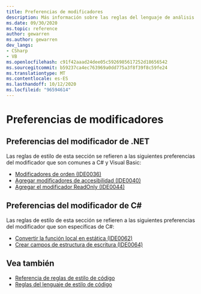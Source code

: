 ```yaml
---
title: Preferencias de modificadores
description: Más información sobre las reglas del lenguaje de análisis de código para las preferencias del modificador
ms.date: 09/30/2020
ms.topic: reference
author: gewarren
ms.author: gewarren
dev_langs:
- CSharp
- VB
ms.openlocfilehash: c91f42aaad24dee05c5926985617252d18656542
ms.sourcegitcommit: b59237ca4ec763969a0dd775a3f8f39f8c59fe24
ms.translationtype: MT
ms.contentlocale: es-ES
ms.lasthandoff: 10/12/2020
ms.locfileid: "96594614"
---
```

# <a name="modifier-preferences"></a>Preferencias de modificadores

## <a name="net-modifier-preferences"></a>Preferencias del modificador de .NET

Las reglas de estilo de esta sección se refieren a las siguientes preferencias del modificador que son comunes a C# y Visual Basic:

- [Modificadores de orden (IDE0036)](ide0036.md)
- [Agregar modificadores de accesibilidad (IDE0040)](ide0040.md)
- [Agregar el modificador ReadOnly (IDE0044)](ide0044.md)

## <a name="c-modifier-preferences"></a>Preferencias del modificador de C#

Las reglas de estilo de esta sección se refieren a las siguientes preferencias del modificador que son específicas de C#:

- [Convertir la función local en estática (IDE0062)](ide0062.md)
- [Crear campos de estructura de escritura (IDE0064)](ide0064.md)

## <a name="see-also"></a>Vea también

- [Referencia de reglas de estilo de código](index.md)
- [Reglas del lenguaje de estilo de código](language-rules.md)
